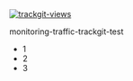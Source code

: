 <a href="https://trackgit.com">
<img src="https://us-central1-trackgit-analytics.cloudfunctions.net/token/ping/kvrtxtjzo895ghvk56kv" alt="trackgit-views" />
</a>

monitoring-traffic-trackgit-test

- 1
- 2
- 3

